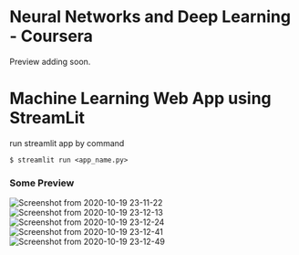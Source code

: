 # Neural Networks and Deep Learning - Coursera

Preview adding soon.


# Machine Learning Web App using StreamLit

run streamlit app by command
```
$ streamlit run <app_name.py>
```

### Some Preview

![Screenshot from 2020-10-19 23-11-22](https://user-images.githubusercontent.com/35567854/96489062-b8b59380-1260-11eb-93e8-cdd93d0e19c6.png)
![Screenshot from 2020-10-19 23-12-13](https://user-images.githubusercontent.com/35567854/96489068-bbb08400-1260-11eb-8167-0e28edf8535e.png)
![Screenshot from 2020-10-19 23-12-24](https://user-images.githubusercontent.com/35567854/96489075-be12de00-1260-11eb-8183-d5214e2c3c6c.png)
![Screenshot from 2020-10-19 23-12-41](https://user-images.githubusercontent.com/35567854/96489081-bfdca180-1260-11eb-9af5-f7f1408acde3.png)
![Screenshot from 2020-10-19 23-12-49](https://user-images.githubusercontent.com/35567854/96489084-c1a66500-1260-11eb-931d-356e4996cc44.png)
